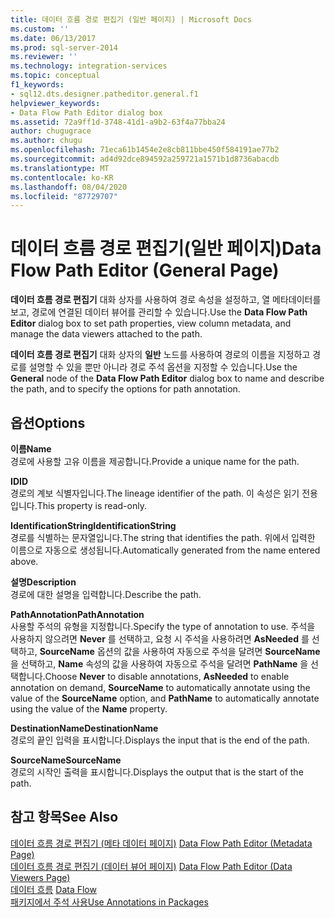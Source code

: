 ```yaml
---
title: 데이터 흐름 경로 편집기 (일반 페이지) | Microsoft Docs
ms.custom: ''
ms.date: 06/13/2017
ms.prod: sql-server-2014
ms.reviewer: ''
ms.technology: integration-services
ms.topic: conceptual
f1_keywords:
- sql12.dts.designer.patheditor.general.f1
helpviewer_keywords:
- Data Flow Path Editor dialog box
ms.assetid: 72a9ff1d-3748-41d1-a9b2-63f4a77bba24
author: chugugrace
ms.author: chugu
ms.openlocfilehash: 71eca61b1454e2e8cb811bbe450f584191ae77b2
ms.sourcegitcommit: ad4d92dce894592a259721a1571b1d8736abacdb
ms.translationtype: MT
ms.contentlocale: ko-KR
ms.lasthandoff: 08/04/2020
ms.locfileid: "87729707"
---
```

# <a name="data-flow-path-editor-general-page"></a><span data-ttu-id="5b8d4-102">데이터 흐름 경로 편집기(일반 페이지)</span><span class="sxs-lookup"><span data-stu-id="5b8d4-102">Data Flow Path Editor (General Page)</span></span>
  <span data-ttu-id="5b8d4-103">**데이터 흐름 경로 편집기** 대화 상자를 사용하여 경로 속성을 설정하고, 열 메타데이터를 보고, 경로에 연결된 데이터 뷰어를 관리할 수 있습니다.</span><span class="sxs-lookup"><span data-stu-id="5b8d4-103">Use the **Data Flow Path Editor** dialog box to set path properties, view column metadata, and manage the data viewers attached to the path.</span></span>  
  
 <span data-ttu-id="5b8d4-104">**데이터 흐름 경로 편집기** 대화 상자의 **일반** 노드를 사용하여 경로의 이름을 지정하고 경로를 설명할 수 있을 뿐만 아니라 경로 주석 옵션을 지정할 수 있습니다.</span><span class="sxs-lookup"><span data-stu-id="5b8d4-104">Use the **General** node of the **Data Flow Path Editor** dialog box to name and describe the path, and to specify the options for path annotation.</span></span>  
  
## <a name="options"></a><span data-ttu-id="5b8d4-105">옵션</span><span class="sxs-lookup"><span data-stu-id="5b8d4-105">Options</span></span>  
 <span data-ttu-id="5b8d4-106">**이름**</span><span class="sxs-lookup"><span data-stu-id="5b8d4-106">**Name**</span></span>  
 <span data-ttu-id="5b8d4-107">경로에 사용할 고유 이름을 제공합니다.</span><span class="sxs-lookup"><span data-stu-id="5b8d4-107">Provide a unique name for the path.</span></span>  
  
 <span data-ttu-id="5b8d4-108">**ID**</span><span class="sxs-lookup"><span data-stu-id="5b8d4-108">**ID**</span></span>  
 <span data-ttu-id="5b8d4-109">경로의 계보 식별자입니다.</span><span class="sxs-lookup"><span data-stu-id="5b8d4-109">The lineage identifier of the path.</span></span> <span data-ttu-id="5b8d4-110">이 속성은 읽기 전용입니다.</span><span class="sxs-lookup"><span data-stu-id="5b8d4-110">This property is read-only.</span></span>  
  
 <span data-ttu-id="5b8d4-111">**IdentificationString**</span><span class="sxs-lookup"><span data-stu-id="5b8d4-111">**IdentificationString**</span></span>  
 <span data-ttu-id="5b8d4-112">경로를 식별하는 문자열입니다.</span><span class="sxs-lookup"><span data-stu-id="5b8d4-112">The string that identifies the path.</span></span> <span data-ttu-id="5b8d4-113">위에서 입력한 이름으로 자동으로 생성됩니다.</span><span class="sxs-lookup"><span data-stu-id="5b8d4-113">Automatically generated from the name entered above.</span></span>  
  
 <span data-ttu-id="5b8d4-114">**설명**</span><span class="sxs-lookup"><span data-stu-id="5b8d4-114">**Description**</span></span>  
 <span data-ttu-id="5b8d4-115">경로에 대한 설명을 입력합니다.</span><span class="sxs-lookup"><span data-stu-id="5b8d4-115">Describe the path.</span></span>  
  
 <span data-ttu-id="5b8d4-116">**PathAnnotation**</span><span class="sxs-lookup"><span data-stu-id="5b8d4-116">**PathAnnotation**</span></span>  
 <span data-ttu-id="5b8d4-117">사용할 주석의 유형을 지정합니다.</span><span class="sxs-lookup"><span data-stu-id="5b8d4-117">Specify the type of annotation to use.</span></span> <span data-ttu-id="5b8d4-118">주석을 사용하지 않으려면 **Never** 를 선택하고, 요청 시 주석을 사용하려면 **AsNeeded** 를 선택하고, **SourceName** 옵션의 값을 사용하여 자동으로 주석을 달려면 **SourceName** 을 선택하고, **Name** 속성의 값을 사용하여 자동으로 주석을 달려면 **PathName** 을 선택합니다.</span><span class="sxs-lookup"><span data-stu-id="5b8d4-118">Choose **Never** to disable annotations, **AsNeeded** to enable annotation on demand, **SourceName** to automatically annotate using the value of the **SourceName** option, and **PathName** to automatically annotate using the value of the **Name** property.</span></span>  
  
 <span data-ttu-id="5b8d4-119">**DestinationName**</span><span class="sxs-lookup"><span data-stu-id="5b8d4-119">**DestinationName**</span></span>  
 <span data-ttu-id="5b8d4-120">경로의 끝인 입력을 표시합니다.</span><span class="sxs-lookup"><span data-stu-id="5b8d4-120">Displays the input that is the end of the path.</span></span>  
  
 <span data-ttu-id="5b8d4-121">**SourceName**</span><span class="sxs-lookup"><span data-stu-id="5b8d4-121">**SourceName**</span></span>  
 <span data-ttu-id="5b8d4-122">경로의 시작인 출력을 표시합니다.</span><span class="sxs-lookup"><span data-stu-id="5b8d4-122">Displays the output that is the start of the path.</span></span>  
  
## <a name="see-also"></a><span data-ttu-id="5b8d4-123">참고 항목</span><span class="sxs-lookup"><span data-stu-id="5b8d4-123">See Also</span></span>  
 <span data-ttu-id="5b8d4-124">[데이터 흐름 경로 편집기 &#40;메타 데이터 페이지&#41;](../../2014/integration-services/data-flow-path-editor-metadata-page.md) </span><span class="sxs-lookup"><span data-stu-id="5b8d4-124">[Data Flow Path Editor &#40;Metadata Page&#41;](../../2014/integration-services/data-flow-path-editor-metadata-page.md) </span></span>  
 <span data-ttu-id="5b8d4-125">[데이터 흐름 경로 편집기 &#40;데이터 뷰어 페이지&#41;](../../2014/integration-services/data-flow-path-editor-data-viewers-page.md) </span><span class="sxs-lookup"><span data-stu-id="5b8d4-125">[Data Flow Path Editor &#40;Data Viewers Page&#41;](../../2014/integration-services/data-flow-path-editor-data-viewers-page.md) </span></span>  
 <span data-ttu-id="5b8d4-126">[데이터 흐름](data-flow/data-flow.md) </span><span class="sxs-lookup"><span data-stu-id="5b8d4-126">[Data Flow](data-flow/data-flow.md) </span></span>  
 [<span data-ttu-id="5b8d4-127">패키지에서 주석 사용</span><span class="sxs-lookup"><span data-stu-id="5b8d4-127">Use Annotations in Packages</span></span>](use-annotations-in-packages.md)  
  
  
